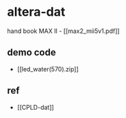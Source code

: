 
# altera-dat

hand book MAX II - [[max2_mii5v1.pdf]]


## demo code 

- [[led_water(570).zip]]


## ref 

- [[CPLD-dat]]
